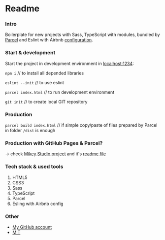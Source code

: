 
# Readme

### Intro

Boilerplate for new projects with Sass, TypeScript with modules, bundled by [Parcel](https://parceljs.org/) and Eslint with Airbnb [configuration](https://www.npmjs.com/package/eslint-config-airbnb).

### Start & development

Start the project in development environment in [localhost:1234](http://localhost:1234):

  ```npm i``` // to install all depended libraries

  ```eslint --init``` // to use eslint

  ```parcel index.html``` // to run development environment

  ```git init``` // to create local GIT repository

### Production

```parcel build index.html``` // if simple copy/paste of files prepared by Parcel in folder `/dist` is enough

### Production with GitHub Pages & Parcel?

-> check [Mikey Studio project](https://github.com/daxtersky/mikey-studio) and it's [readme file](https://github.com/daxtersky/mikey-studio/blob/master/README-GITHUB-PARCEL.md)

### Tech stack & used tools

1. HTML5
1. CSS3
1. Sass
1. TypeScript
1. Parcel
1. Esling with Airbnb config

### Other

* [My GitHub account](https://github.com/daxtersky)
* [MIT](https://choosealicense.com/licenses/mit/)
